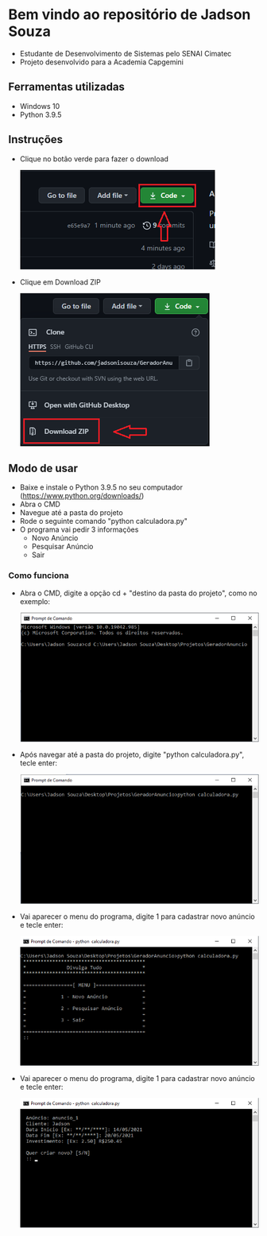 # Bem vindo ao repositório de Jadson Souza

- Estudante de Desenvolvimento de Sistemas pelo SENAI Cimatec
- Projeto desenvolvido para a Academia Capgemini

## Ferramentas utilizadas

- Windows 10
- Python 3.9.5

## Instruções

- Clique no botão verde para fazer o download
	
	![step1](https://github.com/jadsonisouza/GeradorAnuncio/blob/main/fotos/down01.png)
	
- Clique em Download ZIP
	
	![step2](https://github.com/jadsonisouza/GeradorAnuncio/blob/main/fotos/down02.png)	

## Modo de usar

- Baixe e instale o Python 3.9.5 no seu computador (https://www.python.org/downloads/)
- Abra o CMD
- Navegue até a pasta do projeto
- Rode o seguinte comando "python calculadora.py"
- O programa vai pedir 3 informações
    - Novo Anúncio
    - Pesquisar Anúncio
    - Sair

### Como funciona

- Abra o CMD, digite a opção cd + "destino da pasta do projeto", como no exemplo:
	
	![step3](https://github.com/jadsonisouza/GeradorAnuncio/blob/main/fotos/01.png)
	
- Após navegar até a pasta do projeto, digite "python calculadora.py", tecle enter:
	
	![step4](https://github.com/jadsonisouza/GeradorAnuncio/blob/main/fotos/02.png)	
	
- Vai aparecer o menu do programa, digite 1 para cadastrar novo anúncio e tecle enter:
	
	![step5](https://github.com/jadsonisouza/GeradorAnuncio/blob/main/fotos/03.png)	
	
- Vai aparecer o menu do programa, digite 1 para cadastrar novo anúncio e tecle enter:
	
	![step6](https://github.com/jadsonisouza/GeradorAnuncio/blob/main/fotos/04.png)		